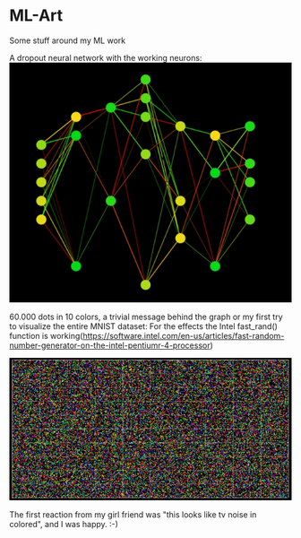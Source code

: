 # ML-Art
Some stuff around my ML work

A dropout neural network with the working neurons:
![alt text](https://github.com/grensen/ML-Art/blob/master/dropout_art_1.jpg?raw=true)

60.000 dots in 10 colors, a trivial message behind the graph or my first try to visualize the entire MNIST dataset:
For the effects the Intel fast_rand() function is working(https://software.intel.com/en-us/articles/fast-random-number-generator-on-the-intel-pentiumr-4-processor)

![alt text](https://raw.githubusercontent.com/grensen/ML-Art/master/60000_dots_and_10_colors_small.jpg)

The first reaction from my girl friend was "this looks like tv noise in colored", and I was happy. :-)


